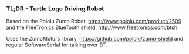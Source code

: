 ### TL;DR - Turtle Logo Driving Robot

Based on the Pololu Zumo Robot, https://www.pololu.com/product/2509 and the
FreeTronics BlueTooth shield, http://www.freetronics.com/btsh.

Uses the ZumoMotors library, https://github.com/pololu/zumo-shield and
regular SoftwareSerial for talking over BT.

